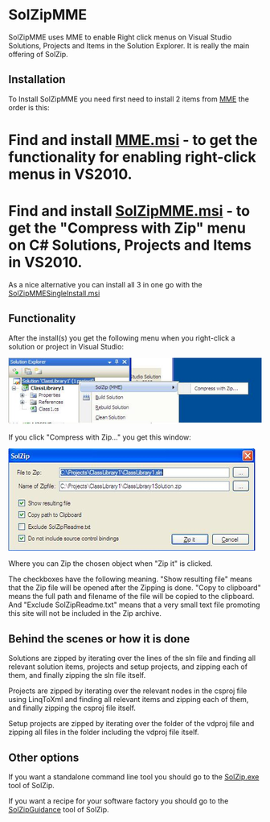 # SolZipMME

SolZipMME uses MME to enable Right click menus on Visual Studio Solutions, Projects and Items in the Solution Explorer. It is really the main offering of SolZip.

## Installation

To Install SolZipMME you need first need to install 2 items from [MME](http://mme.codeplex.com/) the order is this:

# Find and install [MME.msi](http://mme.codeplex.com/releases/view/70975) - to get the functionality for enabling right-click menus in VS2010.
# Find and install [SolZipMME.msi](http://solzip.codeplex.com/releases/view/72939) - to get the "Compress with Zip" menu on C# Solutions, Projects and Items in VS2010.

As a nice alternative you can install all 3 in one go with the [SolZipMMESingleInstall.msi](http://solzip.codeplex.com/releases/view/72939)

## Functionality

After the install(s) you get the following menu when you right-click a solution or project in Visual Studio:

![](SolZipMME_SolZipMME1.jpg)

If you click "Compress with Zip..." you get this window:

![](SolZipMME_SolZipMME2.jpg)

Where you can Zip the chosen object when "Zip it" is clicked.

The checkboxes have the following meaning. "Show resulting file" means that the Zip file will be opened after the Zipping is done. "Copy to clipboard" means the full path and filename of the file will be copied to the clipboard. And "Exclude SolZipReadme.txt" means that a very small text file promoting this site will not be included in the Zip archive.

## Behind the scenes or how it is done

Solutions are zipped by iterating over the lines of the sln file and finding all relevant solution items, projects and setup projects, and zipping each of them, and finally zipping the sln file itself.

Projects are zipped by iterating over the relevant nodes in the csproj file using LinqToXml and finding all relevant items and zipping each of them, and finally zipping the csproj file itself.

Setup projects are zipped by iterating over the folder of the vdproj file and zipping all files in the folder including the vdproj file itself.

## Other options

If you want a standalone command line tool you should go to the [SolZip.exe](SolZip.exe) tool of SolZip.

If you want a recipe for your software factory you should go to the [SolZipGuidance](SolZipGuidance) tool of SolZip.